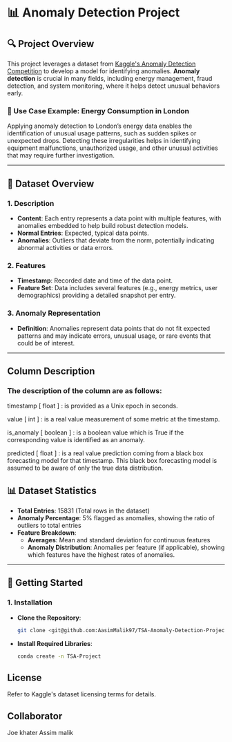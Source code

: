 # 📊 Anomaly Detection Project

## 🔍 Project Overview

This project leverages a dataset from [Kaggle's Anomaly Detection Competition](https://www.kaggle.com/competitions/anomaly-detection/data?select=Submission.csv) to develop a model for identifying anomalies. **Anomaly detection** is crucial in many fields, including energy management, fraud detection, and system monitoring, where it helps detect unusual behaviors early.

### 🎯 Use Case Example: Energy Consumption in London
Applying anomaly detection to London’s energy data enables the identification of unusual usage patterns, such as sudden spikes or unexpected drops. Detecting these irregularities helps in identifying equipment malfunctions, unauthorized usage, and other unusual activities that may require further investigation.

---

## 📂 Dataset Overview

### 1. **Description**
   - **Content**: Each entry represents a data point with multiple features, with anomalies embedded to help build robust detection models.
   - **Normal Entries**: Expected, typical data points.
   - **Anomalies**: Outliers that deviate from the norm, potentially indicating abnormal activities or data errors.

### 2. **Features**
   - **Timestamp**: Recorded date and time of the data point.
   - **Feature Set**: Data includes several features (e.g., energy metrics, user demographics) providing a detailed snapshot per entry.

### 3. **Anomaly Representation**
   - **Definition**: Anomalies represent data points that do not fit expected patterns and may indicate errors, unusual usage, or rare events that could be of interest.

---

## Column Description
### The description of the column are as follows:

timestamp [ float ] : is provided as a Unix epoch in seconds.

value [ int ] : is a real value measurement of some metric at the timestamp.

is_anomaly [ boolean ] : is a boolean value which is True if the corresponding value is identified as an anomaly.

predicted [ float ] : is a real value prediction coming from a black box forecasting model for that timestamp. This black box forecasting model is assumed to be aware of only the true data distribution.

## 📊 Dataset Statistics

- **Total Entries**: 15831 (Total rows in the dataset)
- **Anomaly Percentage**: 5% flagged as anomalies, showing the ratio of outliers to total entries
- **Feature Breakdown**:
  - **Averages**: Mean and standard deviation for continuous features
  - **Anomaly Distribution**: Anomalies per feature (if applicable), showing which features have the highest rates of anomalies.

---

## 🚀 Getting Started

### 1. **Installation**
   - **Clone the Repository**:
     ```bash
     git clone <git@github.com:AasimMalik97/TSA-Anomaly-Detection-Project.git>
     ```
   - **Install Required Libraries**:
     ```bash
     conda create -n TSA-Project
     ```

## License

Refer to Kaggle's dataset licensing terms for details.  


## Collaborator 

Joe khater
Assim malik